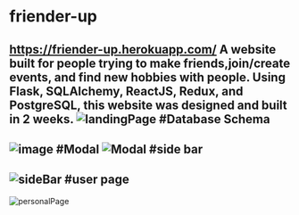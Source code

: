 
# friender-up
https://friender-up.herokuapp.com/
 A website built for people trying to make friends,join/create events, and find new hobbies with people.
 Using Flask, SQLAlchemy, ReactJS, Redux, and PostgreSQL, this website was designed and built in 2 weeks.
 ![landingPage](https://user-images.githubusercontent.com/73672338/133003881-c7f00f1a-437a-469a-8228-824bfc942692.jpg)
 #Database Schema
 ---
 ![image](https://user-images.githubusercontent.com/73672338/133003889-c9305f8b-af00-482c-a1b1-68d476a06801.png)
 #Modal
![Modal](https://user-images.githubusercontent.com/73672338/133003875-fe165732-eac5-48cc-86bf-b3d639c81fe2.png)
#side bar
---
![sideBar](https://user-images.githubusercontent.com/73672338/133003877-03368738-4036-458c-9bd7-7d8b5643b23c.png)
#user page
---
![personalPage](https://user-images.githubusercontent.com/73672338/133003878-02e1cdca-ab70-4cfc-b96d-82ef00356c80.png)

